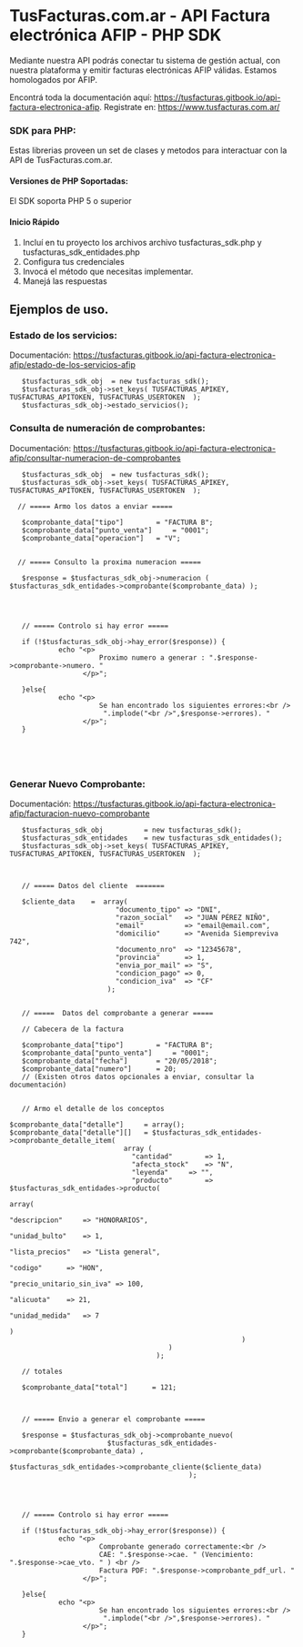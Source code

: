 # TusFacturas.com.ar - API Factura electrónica AFIP - PHP SDK

Mediante nuestra API podrás conectar tu sistema de gestión actual, con nuestra plataforma y emitir facturas electrónicas AFIP válidas. Estamos homologados por AFIP.

Encontrá toda la documentación aquí: https://tusfacturas.gitbook.io/api-factura-electronica-afip.
Registrate en: https://www.tusfacturas.com.ar/


### SDK para PHP:
Estas librerias proveen un set de clases y metodos para interactuar con la API de TusFacturas.com.ar.

#### Versiones de PHP Soportadas:
El SDK soporta PHP 5 o superior

#### Inicio Rápido
1. Incluí en tu proyecto los archivos archivo tusfacturas_sdk.php y tusfacturas_sdk_entidades.php
2. Configura tus credenciales
3. Invocá el método que necesitas implementar.
4. Manejá las respuestas




## Ejemplos de uso.


### Estado de los servicios:
Documentación: https://tusfacturas.gitbook.io/api-factura-electronica-afip/estado-de-los-servicios-afip

```
   $tusfacturas_sdk_obj  = new tusfacturas_sdk();
   $tusfacturas_sdk_obj->set_keys( TUSFACTURAS_APIKEY, TUSFACTURAS_APITOKEN, TUSFACTURAS_USERTOKEN  );
   $tusfacturas_sdk_obj->estado_servicios();
```



### Consulta de numeración de comprobantes:
Documentación: https://tusfacturas.gitbook.io/api-factura-electronica-afip/consultar-numeracion-de-comprobantes

```
   $tusfacturas_sdk_obj  = new tusfacturas_sdk();
   $tusfacturas_sdk_obj->set_keys( TUSFACTURAS_APIKEY, TUSFACTURAS_APITOKEN, TUSFACTURAS_USERTOKEN  );
  
  // ===== Armo los datos a enviar =====
  
   $comprobante_data["tipo"] 		= "FACTURA B";
   $comprobante_data["punto_venta"] 	= "0001"; 
   $comprobante_data["operacion"] 	= "V"; 
   
   
  // ===== Consulto la proxima numeracion =====
   
   $response = $tusfacturas_sdk_obj->numeracion (  $tusfacturas_sdk_entidades->comprobante($comprobante_data) );
					  
					  


   // ===== Controlo si hay error =====

   if (!$tusfacturas_sdk_obj->hay_error($response)) {
            echo "<p>
                      Proximo numero a generar : ".$response->comprobante->numero. " 
                  </p>";

   }else{
            echo "<p>
                      Se han encontrado los siguientes errores:<br />
                       ".implode("<br />",$response->errores). "
                  </p>";
   }
   					  
   
   
   
```



### Generar Nuevo Comprobante:
Documentación: https://tusfacturas.gitbook.io/api-factura-electronica-afip/facturacion-nuevo-comprobante

```
   $tusfacturas_sdk_obj          = new tusfacturas_sdk();
   $tusfacturas_sdk_entidades	 = new tusfacturas_sdk_entidades();
   $tusfacturas_sdk_obj->set_keys( TUSFACTURAS_APIKEY, TUSFACTURAS_APITOKEN, TUSFACTURAS_USERTOKEN  );



   // ===== Datos del cliente  =======
   
   $cliente_data	=  array(
                          "documento_tipo" => "DNI",    
                          "razon_social"   => "JUAN PÉREZ NIÑO",
                          "email"          => "email@email.com",
                          "domicilio"      => "Avenida Siempreviva 742",
                          "documento_nro"  => "12345678",
                          "provincia"      => 1,
                          "envia_por_mail" => "S",
                          "condicion_pago" => 0,
                          "condicion_iva"  => "CF" 
                        );
                                        
                                          
   // =====  Datos del comprobante a generar =====
   
   // Cabecera de la factura
   
   $comprobante_data["tipo"] 		= "FACTURA B";
   $comprobante_data["punto_venta"] 	= "0001";
   $comprobante_data["fecha"]		= "20/05/2018";
   $comprobante_data["numero"]		= 20;
   // (Existen otros datos opcionales a enviar, consultar la documentación)


   // Armo el detalle de los conceptos

$comprobante_data["detalle"]     = array();
$comprobante_data["detalle"][]   = $tusfacturas_sdk_entidades->comprobante_detalle_item(
						    array (
							  "cantidad" 		=> 1,
							  "afecta_stock"  	=> "N",
							  "leyenda"		=> "",
							  "producto"		=> $tusfacturas_sdk_entidades->producto( 
                                                                        array(
                                                                              "descripcion" 	=> "HONORARIOS",
                                                                              "unidad_bulto"    => 1,
                                                                              "lista_precios"   => "Lista general",
                                                                              "codigo"		=> "HON",	
                                                                              "precio_unitario_sin_iva" => 100,
                                                                              "alicuota"	=> 21,
                                                                              "unidad_medida" 	=> 7
                                                                           )
                                                         )
                                       )
                                    );
				    
   // totales
   
   $comprobante_data["total"]	   = 121; 



   // ===== Envio a generar el comprobante =====
   
   $response = $tusfacturas_sdk_obj->comprobante_nuevo(  
   						$tusfacturas_sdk_entidades->comprobante($comprobante_data) , 
                                             	$tusfacturas_sdk_entidades->comprobante_cliente($cliente_data)     
                                          	);
					  
					  


   // ===== Controlo si hay error =====

   if (!$tusfacturas_sdk_obj->hay_error($response)) {
            echo "<p>
                      Comprobante generado correctamente:<br />
                      CAE: ".$response->cae. " (Vencimiento: ".$response->cae_vto. " ) <br />
                      Factura PDF: ".$response->comprobante_pdf_url. "
                  </p>";

   }else{
            echo "<p>
                      Se han encontrado los siguientes errores:<br />
                       ".implode("<br />",$response->errores). "
                  </p>";
   }
   					  
					  
                                          
```
